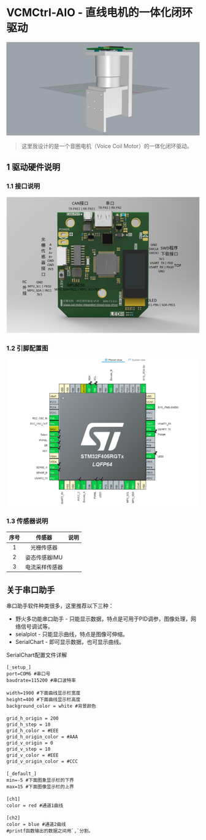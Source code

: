 # VCMCtrl-AIO - 直线电机的一体化闭环驱动
![image-20220904195708891](5.Images/VCM.png)

> 这里我设计的是一个音圈电机（Voice Coil Motor）的一体化闭环驱动。

## 1  驱动硬件说明

### 1.1  接口说明 

![HardwareInterface](5.Images/HardwareInterface.png)

### 1.2  引脚配置图

![Pinpoint](5.Images/Pinpoint.png)

### 1.3  传感器说明

| 序号 |     传感器     | 说明 |
| :--: | :------------: | :--: |
|  1   |   光栅传感器   |      |
|  2   | 姿态传感器IMU  |      |
|  3   | 电流采样传感器 |      |





## 关于串口助手

串口助手软件种类很多，这里推荐以下三种：

- 野火多功能串口助手 - 只能显示数据，特点是可用于PID调参，图像处理，网络信号调试等。
- seialplot - 只能显示曲线，特点是图像可伸缩。
- SerialChart - 即可显示数据，也可显示曲线。

SerialChart配置文件详解

```shell
[_setup_]
port=COM6 #串口号
baudrate=115200 #串口波特率

width=1900 #下面曲线显示栏宽度
height=400 #下面曲线显示栏高度
background_color = white #背景颜色

grid_h_origin = 200
grid_h_step = 10
grid_h_color = #EEE
grid_h_origin_color = #AAA
grid_v_origin = 0
grid_v_step = 10
grid_v_color = #EEE
grid_v_origin_color = #CCC 

[_default_]
min=-5 #下面图象显示栏的下界
max=15 #下面图像显示栏的上界

[ch1]
color = red #通道1曲线

[ch2]
color = blue #通道2曲线
#printf函数输出的数据之间用`,`分割。
```




















